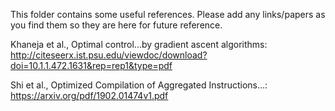 This folder contains some useful references. Please add any links/papers as you find them so they are here for future reference.

Khaneja et al., Optimal control...by gradient ascent algorithms: http://citeseerx.ist.psu.edu/viewdoc/download?doi=10.1.1.472.1631&rep=rep1&type=pdf

Shi et al., Optimized Compilation of Aggregated Instructions...: https://arxiv.org/pdf/1902.01474v1.pdf
